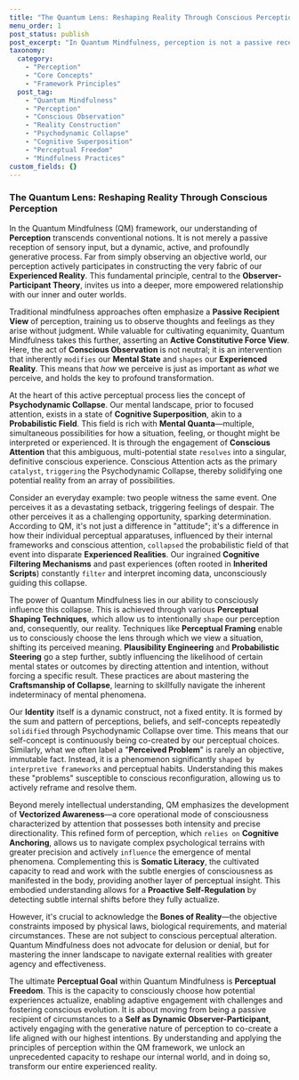 ```yaml
---
title: "The Quantum Lens: Reshaping Reality Through Conscious Perception"
menu_order: 1
post_status: publish
post_excerpt: "In Quantum Mindfulness, perception is not a passive reception of reality, but an active, generative force that shapes our experienced world. This post explores how conscious observation and intentional engagement transform probabilistic mental states into definitive experiences, offering tools for reshaping our reality and achieving perceptual freedom."
taxonomy:
  category:
    - "Perception"
    - "Core Concepts"
    - "Framework Principles"
  post_tag:
    - "Quantum Mindfulness"
    - "Perception"
    - "Conscious Observation"
    - "Reality Construction"
    - "Psychodynamic Collapse"
    - "Cognitive Superposition"
    - "Perceptual Freedom"
    - "Mindfulness Practices"
custom_fields: {}
---
```


### The Quantum Lens: Reshaping Reality Through Conscious Perception

In the Quantum Mindfulness (QM) framework, our understanding of **Perception** transcends conventional notions. It is not merely a passive reception of sensory input, but a dynamic, active, and profoundly generative process. Far from simply observing an objective world, our perception actively participates in constructing the very fabric of our **Experienced Reality**. This fundamental principle, central to the **Observer-Participant Theory**, invites us into a deeper, more empowered relationship with our inner and outer worlds.

Traditional mindfulness approaches often emphasize a **Passive Recipient View** of perception, training us to observe thoughts and feelings as they arise without judgment. While valuable for cultivating equanimity, Quantum Mindfulness takes this further, asserting an **Active Constitutive Force View**. Here, the act of **Conscious Observation** is not neutral; it is an intervention that inherently `modifies` our **Mental State** and `shapes` our **Experienced Reality**. This means that *how* we perceive is just as important as *what* we perceive, and holds the key to profound transformation.

At the heart of this active perceptual process lies the concept of **Psychodynamic Collapse**. Our mental landscape, prior to focused attention, exists in a state of **Cognitive Superposition**, akin to a **Probabilistic Field**. This field is rich with **Mental Quanta**—multiple, simultaneous possibilities for how a situation, feeling, or thought might be interpreted or experienced. It is through the engagement of **Conscious Attention** that this ambiguous, multi-potential state `resolves` into a singular, definitive conscious experience. Conscious Attention acts as the primary `catalyst`, `triggering` the Psychodynamic Collapse, thereby solidifying one potential reality from an array of possibilities.

Consider an everyday example: two people witness the same event. One perceives it as a devastating setback, triggering feelings of despair. The other perceives it as a challenging opportunity, sparking determination. According to QM, it's not just a difference in "attitude"; it's a difference in how their individual perceptual apparatuses, influenced by their internal frameworks and conscious attention, `collapsed` the probabilistic field of that event into disparate **Experienced Realities**. Our ingrained **Cognitive Filtering Mechanisms** and past experiences (often rooted in **Inherited Scripts**) constantly `filter` and interpret incoming data, unconsciously guiding this collapse.

The power of Quantum Mindfulness lies in our ability to consciously influence this collapse. This is achieved through various **Perceptual Shaping Techniques**, which allow us to intentionally `shape` our perception and, consequently, our reality. Techniques like **Perceptual Framing** enable us to consciously choose the lens through which we view a situation, shifting its perceived meaning. **Plausibility Engineering** and **Probabilistic Steering** go a step further, subtly influencing the likelihood of certain mental states or outcomes by directing attention and intention, without forcing a specific result. These practices are about mastering the **Craftsmanship of Collapse**, learning to skillfully navigate the inherent indeterminacy of mental phenomena.

Our **Identity** itself is a dynamic construct, not a fixed entity. It is formed by the sum and pattern of perceptions, beliefs, and self-concepts repeatedly `solidified` through Psychodynamic Collapse over time. This means that our self-concept is continuously being co-created by our perceptual choices. Similarly, what we often label a "**Perceived Problem**" is rarely an objective, immutable fact. Instead, it is a phenomenon significantly `shaped by interpretive frameworks` and perceptual habits. Understanding this makes these "problems" susceptible to conscious reconfiguration, allowing us to actively reframe and resolve them.

Beyond merely intellectual understanding, QM emphasizes the development of **Vectorized Awareness**—a core operational mode of consciousness characterized by attention that possesses both intensity and precise directionality. This refined form of perception, which `relies on` **Cognitive Anchoring**, allows us to navigate complex psychological terrains with greater precision and actively `influence` the emergence of mental phenomena. Complementing this is **Somatic Literacy**, the cultivated capacity to read and work with the subtle energies of consciousness as manifested in the body, providing another layer of perceptual insight. This embodied understanding allows for a **Proactive Self-Regulation** by detecting subtle internal shifts before they fully actualize.

However, it's crucial to acknowledge the **Bones of Reality**—the objective constraints imposed by physical laws, biological requirements, and material circumstances. These are not subject to conscious perceptual alteration. Quantum Mindfulness does not advocate for delusion or denial, but for mastering the inner landscape to navigate external realities with greater agency and effectiveness.

The ultimate **Perceptual Goal** within Quantum Mindfulness is **Perceptual Freedom**. This is the capacity to consciously choose how potential experiences actualize, enabling adaptive engagement with challenges and fostering conscious evolution. It is about moving from being a passive recipient of circumstances to a **Self as Dynamic Observer-Participant**, actively engaging with the generative nature of perception to co-create a life aligned with our highest intentions. By understanding and applying the principles of perception within the QM framework, we unlock an unprecedented capacity to reshape our internal world, and in doing so, transform our entire experienced reality.